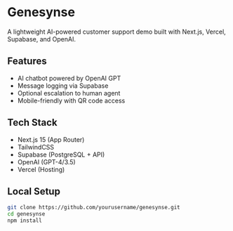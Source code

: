# Genesynse

A lightweight AI-powered customer support demo built with Next.js, Vercel, Supabase, and OpenAI.

## Features

- AI chatbot powered by OpenAI GPT
- Message logging via Supabase
- Optional escalation to human agent
- Mobile-friendly with QR code access

## Tech Stack

- Next.js 15 (App Router)
- TailwindCSS
- Supabase (PostgreSQL + API)
- OpenAI (GPT-4/3.5)
- Vercel (Hosting)

## Local Setup

```bash
git clone https://github.com/yourusername/genesynse.git
cd genesynse
npm install
